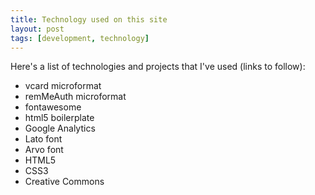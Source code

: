 ```yaml
---
title: Technology used on this site
layout: post
tags: [development, technology]
---
```


Here's a list of technologies and projects that I've used (links to follow):

- vcard microformat
- remMeAuth microformat
- fontawesome
- html5 boilerplate
- Google Analytics
- Lato font
- Arvo font
- HTML5
- CSS3
- Creative Commons
